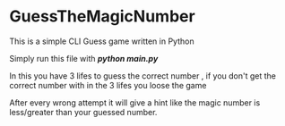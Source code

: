 # GuessTheMagicNumber
This is a simple CLI Guess game written in Python

Simply run this file with
***python main.py***

In this you have 3 lifes to guess the correct number , if you don't get the correct number with in the 3 lifes you loose the game

After every wrong attempt it will give a hint like the magic number is less/greater than your guessed number. 
